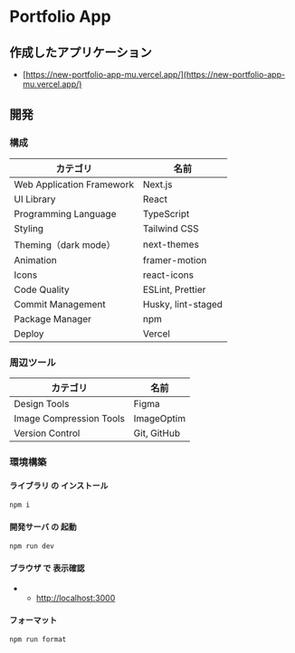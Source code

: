 # Portfolio App

## 作成したアプリケーション

- [https://new-portfolio-app-mu.vercel.app/](https://new-portfolio-app-mu.vercel.app/)

## 開発

### 構成

| カテゴリ                  | 名前               |
| ------------------------- | ------------------ |
| Web Application Framework | Next.js            |
| UI Library                | React              |
| Programming Language      | TypeScript         |
| Styling                   | Tailwind CSS       |
| Theming（dark mode）      | next-themes        |
| Animation                 | framer-motion      |
| Icons                     | react-icons        |
| Code Quality              | ESLint, Prettier   |
| Commit Management         | Husky, lint-staged |
| Package Manager           | npm                |
| Deploy                    | Vercel             |

### 周辺ツール

| カテゴリ                | 名前        |
| ----------------------- | ----------- |
| Design Tools            | Figma       |
| Image Compression Tools | ImageOptim  |
| Version Control         | Git, GitHub |

### 環境構築

#### ライブラリ の インストール

```bash
npm i
```

#### 開発サーバ の 起動

```bash
npm run dev
```

#### ブラウザ で 表示確認

- - [http://localhost:3000](http://localhost:3000)

#### フォーマット

```bash
npm run format
```
